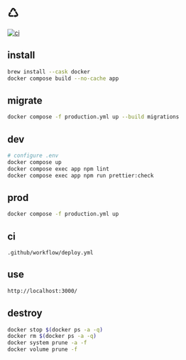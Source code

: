 # ♺

[![ci](https://github.com/redistribute-community/web/actions/workflows/deploy.yml/badge.svg)](https://github.com/redistribute-community/web/actions/workflows/deploy.yml)

## install

```sh
brew install --cask docker
docker compose build --no-cache app
```

## migrate

```sh
docker compose -f production.yml up --build migrations
```

## dev

```sh
# configure .env
docker compose up
docker compose exec app npm lint
docker compose exec app npm run prettier:check
```

## prod

```sh
docker compose -f production.yml up
```

## ci

```
.github/workflow/deploy.yml
```

## use

```sh
http://localhost:3000/
```

## destroy

```sh
docker stop $(docker ps -a -q)
docker rm $(docker ps -a -q)
docker system prune -a -f
docker volume prune -f
```

